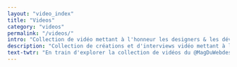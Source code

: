 ```yaml
---
layout: "video_index"
title: "Videos"
category: "videos"
permalink: "/videos/"
intro: "Collection de vidéo mettant à l'honneur les designers & les développeurs qui conçoivent nos produits & services préférés."
description: "Collection de créations et d'interviews vidéo mettant à l'honneur les designers & les développeurs qui conçoivent nos produits & services préférés."
text-twtr: "En train d'explorer la collection de vidéos du @MagDuWebdesign"
---
```

